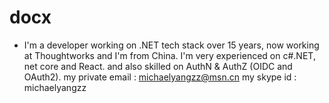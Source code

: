 # docx
- I'm a developer working on .NET tech stack over 15 years, now working at Thoughtworks and I'm from China. I'm very experienced on c#.NET, net core and React. and also skilled on AuthN & AuthZ (OIDC and OAuth2). my private email : michaelyangzz@msn.cn my skype id : michaelyangzz